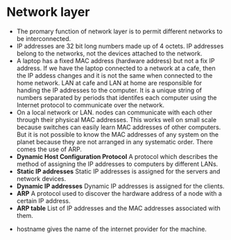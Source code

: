 # Network layer
 - The promary function of network layer is to permit different networks to be interconnected. 
 - IP addresses are 32 bit long numbers made up of 4 octets. IP addresses belong to the networks, not the devices attached to the network.
 - A laptop has a fixed MAC address (hardware address) but not a fix IP address. If we have the laptop connected to a network at a cafe, then the IP addess changes and it is not the same when connected to the home network. LAN at cafe and LAN at home are responsible for handing the IP addresses to the computer. It is a unique string of numbers separated by periods that identifes each computer using the Internet protocol
to communicate over the network.
- On a local network or LAN. nodes can communicate with each other through their physical MAC addresses. This works well on small scale because switches can easily learn MAC addresses of other computers. But it is not possible to know the MAC addresses of any system on the planet because they are not arranged in any systematic order. There comes the use of ARP.
- **Dynamic Host Configuration Protocol** 
A protocol which describes the method of assigning the IP addresses to computers by different LANs. 
- **Static IP addresses**
Static IP addresses is assigned for the servers and network devices.
- **Dynamic IP addresses**
Dynamic IP addresses is assigned for the clients.
- **ARP**
A protocol used to discover the hardware address of a node with a certain IP address.
- **ARP table**
List of IP addresses and the MAC addresses associated with them.

* hostname gives the name of the internet provider for the machine.



